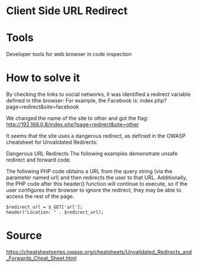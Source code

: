 # Client Side URL Redirect

# Tools
Developer tools for web browser in code inspection

# How to solve it
By checking the links to social networks, it was identified a redirect variable
defined in tthe browser:
For example, the Facebook is:
index.php?page=redirect&site=facebook

We changed the name of the site to other and got the flag:
http://192.168.0.8/index.php?page=redirect&site=other

It seems that the site uses a dangerous redirect, as defined in the OWASP
cheatsheet for Unvalidated Redirects:

Dangerous URL Redirects
The following examples demonstrate unsafe redirect and forward code.

The following PHP code obtains a URL from the query string (via the parameter
named url) and then redirects the user to that URL. Additionally, the PHP code
after this header() function will continue to execute, so if the user configures
their browser to ignore the redirect, they may be able to access the rest of
the page.

```
$redirect_url = $_GET['url'];
header("Location: " . $redirect_url);
```

# Source
https://cheatsheetseries.owasp.org/cheatsheets/Unvalidated_Redirects_and_Forwards_Cheat_Sheet.html